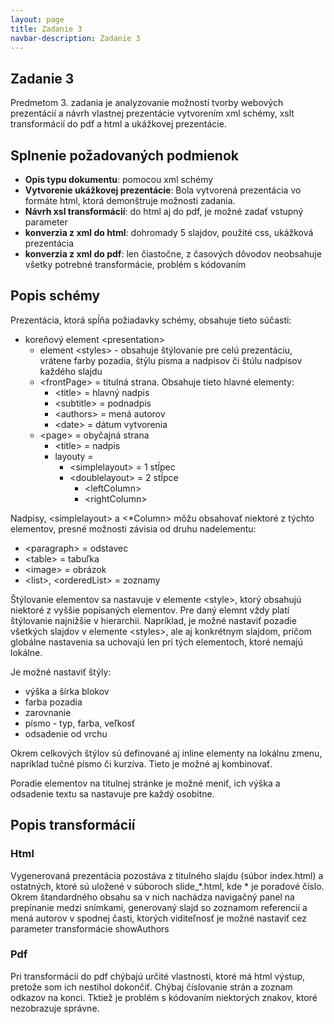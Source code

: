 ```yaml
---
layout: page
title: Zadanie 3
navbar-description: Zadanie 3
---
```


## Zadanie 3

Predmetom 3. zadania je analyzovanie možností tvorby webových prezentácií a návrh vlastnej prezentácie vytvorením xml schémy, xslt transformácií do pdf a html a ukážkovej prezentácie.

## Splnenie požadovaných podmienok

+ __Opis typu dokumentu__: pomocou xml schémy
+ __Vytvorenie ukážkovej prezentácie__: Bola vytvorená prezentácia vo formáte html, ktorá demonštruje možnosti zadania. 
+ __Návrh xsl transformácií__: do html aj do pdf, je možné zadať vstupný parameter
+ __konverzia z xml do html__: dohromady 5 slajdov, použité css, ukážková prezentácia
+ __konverzia z xml do pdf__: len čiastočne, z časových dôvodov neobsahuje všetky potrebné transformácie, problém s kódovaním

## Popis schémy

Prezentácia, ktorá spĺňa požiadavky schémy, obsahuje tieto súčasti:
+ koreňový element \<presentation\>
    + element \<styles\> - obsahuje štýlovanie pre celú prezentáciu, vrátene farby pozadia, štýlu písma a nadpisov či štúlu nadpisov každého slajdu
    + \<frontPage\> = titulná strana. Obsahuje tieto hlavné elementy:        
        + \<title\> = hlavný nadpis
        + \<subtitle\> = podnadpis
        + \<authors\> = mená autorov
        + \<date\> = dátum vytvorenia
    + \<page\> = obyčajná strana 
        + \<title\> = nadpis       
        + layouty = 
            + \<simplelayout\> = 1 stĺpec
            + \<doublelayout\> = 2 stĺpce
                + \<leftColumn\>
                + \<rightColumn\>

Nadpisy, \<simplelayout\> a \<*Column\> môžu obsahovať niektoré z týchto elementov, presné možnosti závisia od druhu nadelementu: 
+ \<paragraph\> = odstavec
+ \<table\> = tabuľka
+ \<image\> = obrázok
+ \<list\>, \<orderedList\> = zoznamy

Štýlovanie elementov sa nastavuje v elemente \<style\>, ktorý obsahujú niektoré z vyššie popísaných elementov. Pre daný elemnt vždy platí štýlovanie najnižšie v hierarchii. Napríklad, je možné nastaviť pozadie všetkých slajdov v elemente \<styles\>, ale aj konkrétnym slajdom, pričom globálne nastavenia sa uchovajú len pri tých elementoch, ktoré nemajú lokálne. 

Je možné nastaviť štýly:
+ výška a šírka blokov
+ farba pozadia
+ zarovnanie
+ písmo - typ, farba, veľkosť
+ odsadenie od vrchu

Okrem celkových štýlov sú definované aj inline elementy na lokálnu zmenu, napríklad tučné písmo či kurzíva. Tieto je možné aj kombinovať.

Poradie elementov na titulnej stránke je možné meniť, ich výška a odsadenie textu sa nastavuje pre každý osobitne.

## Popis transformácií

### Html
Vygenerovaná prezentácia pozostáva z titulného slajdu (súbor index.html) a ostatných, ktoré sú uložené v súboroch slide_*.html, kde * je poradové číslo. Okrem štandardného obsahu sa v nich nachádza navigačný panel na prepínanie medzi snímkami, generovaný slajd so zoznamom referencií a mená autorov v spodnej časti, ktorých viditeľnosť je možné nastaviť cez parameter transformácie showAuthors

### Pdf
Pri transformácii do pdf chýbajú určité vlastnosti, ktoré má html výstup, pretože som ich nestihol dokončiť. Chýbaj číslovanie strán a zoznam odkazov na konci. Tktiež je problém s kódovaním niektorých znakov, ktoré nezobrazuje správne.


                